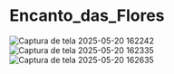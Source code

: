 # Encanto_das_Flores

![Captura de tela 2025-05-20 162242](https://github.com/user-attachments/assets/6a77f45e-2616-49fc-87ec-0acac84969b2)
![Captura de tela 2025-05-20 162335](https://github.com/user-attachments/assets/0c411ac2-ee1d-41f0-bdf8-b9b738822727)
![Captura de tela 2025-05-20 162635](https://github.com/user-attachments/assets/e1b19393-9e66-4c6b-9e73-a8077e22ce1d)

